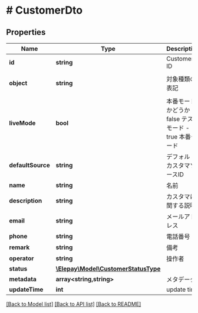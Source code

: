 # # CustomerDto

## Properties

Name | Type | Description | Notes
------------ | ------------- | ------------- | -------------
**id** | **string** | Customer ID | [optional]
**object** | **string** | 対象種類の表記 | [optional] [default to 'customer']
**liveMode** | **bool** | 本番モードかどうか - false テストモード - true 本番モード | [optional]
**defaultSource** | **string** | デフォルトカスタマソースID | [optional]
**name** | **string** | 名前 | [optional]
**description** | **string** | カスタマに関する説明 | [optional]
**email** | **string** | メールアドレス | [optional]
**phone** | **string** | 電話番号 | [optional]
**remark** | **string** | 備考 | [optional]
**operator** | **string** | 操作者 | [optional]
**status** | [**\Elepay\Model\CustomerStatusType**](CustomerStatusType.md) |  | [optional]
**metadata** | **array<string,string>** | メタデータ | [optional]
**updateTime** | **int** | update time | [optional]

[[Back to Model list]](../../README.md#models) [[Back to API list]](../../README.md#endpoints) [[Back to README]](../../README.md)
